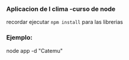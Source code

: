 ### Aplicacion de l clima -curso de node

recordar ejecutar ```npm install``` para las librerias

### Ejemplo:
node app -d "Catemu"